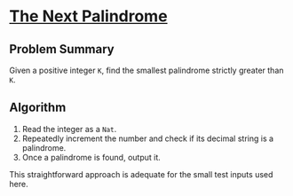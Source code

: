 # [The Next Palindrome](https://www.spoj.com/problems/PALIN)

## Problem Summary
Given a positive integer `K`, find the smallest palindrome strictly greater than `K`.

## Algorithm
1. Read the integer as a `Nat`.
2. Repeatedly increment the number and check if its decimal string is a palindrome.
3. Once a palindrome is found, output it.

This straightforward approach is adequate for the small test inputs used here.
